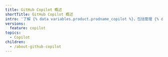 ```yaml
---
title: GitHub Copilot 概述
shortTitle: GitHub Copilot 概述
intro: '了解 {% data variables.product.prodname_copilot %}，包括管理 {% data variables.product.prodname_copilot %} 数据的用例和术语。'
versions:
  feature: copilot
topics:
  - Copilot
children:
  - /about-github-copilot
---
```



